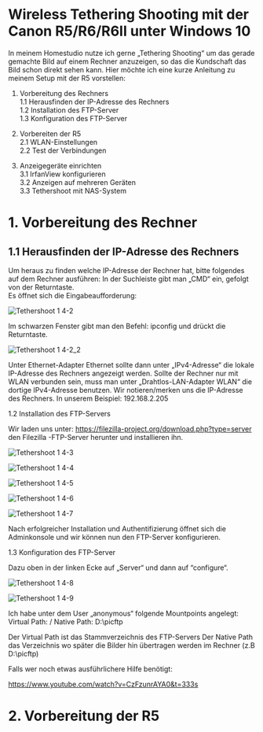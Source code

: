 # Wireless Tethering Shooting mit der Canon R5/R6/R6II unter Windows 10

In meinem Homestudio nutze ich gerne „Tethering Shooting“ um das gerade gemachte Bild auf einem 
Rechner anzuzeigen, so das die Kundschaft das Bild schon direkt sehen kann. 
Hier möchte ich eine kurze Anleitung zu meinem Setup mit der R5 vorstellen:

1. Vorbereitung des Rechners<br>
1.1 Herausfinden der IP-Adresse des Rechners<br>
1.2 Installation des FTP-Server<br>
1.3 Konfiguration des FTP-Server<br>

2.   Vorbereiten der R5<br>
2.1  WLAN-Einstellungen<br>
2.2  Test der Verbindungen<br>
     
3. Anzeigegeräte einrichten<br>
3.1 IrfanView konfigurieren<br>
3.2 Anzeigen auf mehreren Geräten<br>
3.3 Tethershoot mit NAS-System<br>

# 1. Vorbereitung des Rechner
## 1.1 Herausfinden der IP-Adresse des Rechners

Um heraus zu finden welche IP-Adresse der Rechner hat, bitte folgendes auf dem Rechner ausführen:
In der Suchleiste gibt man „CMD“ ein, gefolgt von der Returntaste.  
Es öffnet sich die Eingabeaufforderung:

![Tethershoot 1 4-2](https://github.com/user-attachments/assets/b5f833be-6c37-4864-834e-9b9d13c3de62)

Im schwarzen Fenster gibt man den Befehl: ipconfig und drückt die Returntaste.

![Tethershoot 1 4-2_2](https://github.com/user-attachments/assets/2ef604c7-fbc2-4e0a-8ba5-0d1602018eca)

Unter Ethernet-Adapter Ethernet sollte dann unter „IPv4-Adresse“ die lokale IP-Adresse des Rechners 
angezeigt werden.
Sollte der Rechner nur mit WLAN verbunden sein, muss man unter „Drahtlos-LAN-Adapter WLAN“ die 
dortige IPv4-Adresse benutzen.
Wir notieren/merken uns die IP-Adresse des Rechners. In unserem Beispiel: 192.168.2.205

1.2 Installation des FTP-Servers

Wir laden uns unter: 
https://filezilla-project.org/download.php?type=server
den Filezilla -FTP-Server herunter und installieren ihn.



![Tethershoot 1 4-3](https://github.com/user-attachments/assets/fca6ae9f-ceae-4677-8766-c242b97d6420)

![Tethershoot 1 4-4](https://github.com/user-attachments/assets/dfb9fbd1-4f6f-49fb-b0b7-3975999b41d4)

![Tethershoot 1 4-5](https://github.com/user-attachments/assets/b586b14f-0818-45be-83d5-2e4cd71c6152)

![Tethershoot 1 4-6](https://github.com/user-attachments/assets/0793849b-d4ae-4223-b6b7-cd8215c5a5c2)

![Tethershoot 1 4-7](https://github.com/user-attachments/assets/7d5130a4-8a8a-4c12-9333-152c54b46946)

Nach erfolgreicher Installation und Authentifizierung öffnet sich die Adminkonsole und wir können nun den 
FTP-Server konfigurieren.

1.3 Konfiguration des FTP-Server

Dazu oben in der linken Ecke auf „Server“ und dann auf “configure“.

![Tethershoot 1 4-8](https://github.com/user-attachments/assets/b653633c-8e72-4f59-9c09-51ca2343a144)

![Tethershoot 1 4-9](https://github.com/user-attachments/assets/aae66fb1-6768-49a2-8cdd-5ce4e2a61024)

Ich habe unter dem User „anonymous“ folgende Mountpoints angelegt:
Virtual Path: /
Native Path: D:\picftp

Der Virtual Path ist das Stammverzeichnis des FTP-Servers 
Der Native Path das Verzeichnis wo später die Bilder hin übertragen werden im Rechner (z.B D:\picftp)

Falls wer noch etwas ausführlichere Hilfe benötigt:

https://www.youtube.com/watch?v=CzFzunrAYA0&t=333s

# 2. Vorbereitung der R5












